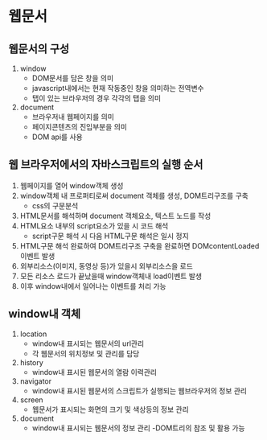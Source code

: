 # 웹문서

## 웹문서의 구성

1. window
    - DOM문서를 담은 창을 의미
    - javascript내에서는 현재 작동중인 창을 의미하는 전역변수
    - 탭이 있는 브라우저의 경우 각각의 탭을 의미
2. document
    - 브라우저내 웹페이지를 의미
    - 페이지콘텐츠의 진입부분을 의미
    - DOM api를 사용

## 웹 브라우저에서의 자바스크립트의 실행 순서

1. 웹페이지를 열어 window객체 생성
2. window객체 내 프로퍼티로써 document 객체를 생성, DOM트리구조를 구축
    - css의 구문분석
3. HTML문서를 해석하며 document 객체요소, 텍스트 노드를 작성
4. HTML요소 내부의 script요소가 있을 시 코드 해석
    - script구문 해석 시 다음 HTML구문 해석은 일시 정지
5. HTML구문 해석 완료하여 DOM트리구조 구축을 완료하면  DOMcontentLoaded이벤트 발생
6. 외부리소스(이미지, 동영상 등)가 있을시 외부리소스을 로드
7. 모든 리소스 로드가 끝났을때 window객체내 load이벤트 발생
8. 이후 window내에서 일어나는 이벤트를 처리 가능

## window내 객체

1. location
    - window내 표시되는 웹문서의 url관리
    - 각 웹문서의 위치정보 및 관리를 담당
2. history
    - window내 표시된 웹문서의 열람 이력관리
3. navigator
    - window내 표시된 웹문서의 스크립트가 실행되는 웹브라우저의 정보 관리
4. screen
    - 웹문서가 표시되는 화면의 크기 및 색상등의 정보 관리
5. document
    - window내 표시되는 웹문서의 정보 관리
    -DOM트리의 참조 및 활용 가능
